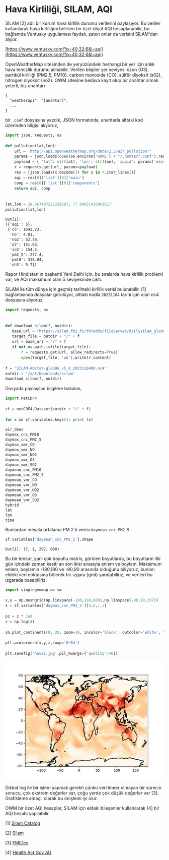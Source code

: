 # Hava Kirliliği, SILAM, AQI

SILAM [2] adlı bir kurum hava kirlilik durumu verilerini paylaşıyor.
Bu veriler kullanılarak hava kirliliğini belirten bir özet ölçüt AQI
hesaplanabilir, bu bağlamda Ventusky uygulaması faydalı, zaten onlar da
verisini SILAM'dan alıyor.

[https://www.ventusky.com/?p=40;32;6&l=aqi](https://www.ventusky.com/?p=40;32;6&l=aqi)


OpenWeatherMap sitesinden de yeryüzündeki herhangi bir yer için anlık
hava temizlik durumu alınabilir. Verilen bilgiler yer seviyesi ozon
(O3), partikül kirliliği (PM2.5, PM10), carbon monoxide (CO), sülfür
diyoksit (s02), nitrogen diyoksit (no2). OWM sitesine bedava kayıt
olup bir anahtar almak yeterli, biz anahtarı

```
{
  "weatherapi": "[anahtar]",
  ...
}
```

bir `.conf` dosyasına yazdık, JSON formatında, anahtarla alttaki kod üzerinden
bilgiyi alıyoruz,

```python
import json, requests, os

def pollution(lat,lon):
    url = 'http://api.openweathermap.org/data/2.5/air_pollution?'
    params = json.loads(open(os.environ['HOME'] + "/.nomterr.conf").read())
    payload = { 'lat': str(lat), 'lon': str(lon), 'appid': params['weatherapi'] }
    r = requests.get(url, params=payload)
    res = [json.loads(x.decode()) for x in r.iter_lines()]
    aqi = res[0]['list'][0]['main']
    comp = res[0]['list'][0]['components']
    return aqi, comp


lat,lon = 28.667497225228697, 77.04931436061617
pollution(lat,lon)
```

```text
Out[1]: 
({'aqi': 5},
 {'co': 1642.23,
  'no': 4.81,
  'no2': 52.78,
  'o3': 151.63,
  'so2': 154.5,
  'pm2_5': 277.4,
  'pm10': 318.04,
  'nh3': 5.7})
```

Rapor Hindistan'ın başkenti Yeni Delhi için, bu sıralarda hava
kirlilik problemi var, ve AQI maksimum olan 5 seviyesinde çıktı.

SILAM ile tüm dünya için geçmiş tarihteki kirlilik verisi bulunabilir,
[1] bağlantısında dosyalar görülüyor, alttaki kodla `20231104` tarihi
için olan nc4 dosyasını alıyoruz,


```python
import requests, os


def download_silam(f, outdir):
   base_url = "https://silam.fmi.fi/thredds/fileServer/dailysilam_glob06_v5_8/files/"
   target_file = outdir + "/" + f
   url = base_url + "/" + f
   if not os.path.isfile(target_file):
       r = requests.get(url, allow_redirects=True)
       open(target_file, 'wb').write(r.content)

f = 'SILAM-AQstat-glob06_v5_8_2023110400.nc4'
outdir = "/opt/Downloads/silam"
download_silam(f, outdir)
```

Dosyada paylaşılan bilgilere bakalım,

```python
import netCDF4

sf = netCDF4.Dataset(outdir + "/" + f)

for x in sf.variables.keys(): print (x)
```

```text
air_dens
daymax_cnc_PM10
daymax_cnc_PM2_5
daymax_vmr_CO
daymax_vmr_NO
daymax_vmr_NO2
daymax_vmr_O3
daymax_vmr_SO2
daymean_cnc_PM10
daymean_cnc_PM2_5
daymean_vmr_CO
daymean_vmr_NO
daymean_vmr_NO2
daymean_vmr_O3
daymean_vmr_SO2
hybrid
lat
lon
time
```

Bunlardan mesala ortalama PM 2.5 verisi `daymean_cnc_PM2_5`

```python
sf.variables['daymean_cnc_PM2_5'].shape
```

```text
Out[1]: (7, 1, 297, 600)
```

Bu bir tensor, yani çok boyutlu matris, görülen boyutlarda, bu
boyutların ilki gün içindeki zaman kesiti en son ikisi sırasıyla enlem
ve boylam. Maksimum enlem, boylamın -180,180 ve -90,90 arasında
olduğunu biliyoruz, bunları eldeki veri noktasına bölerek bir ızgara
(grid) yaratabiliriz, ve verileri bu ızgarada basabiliriz.

```python
import simplegeomap as sm

x,y = np.meshgrid(np.linspace(-180,180,600),np.linspace(-90,90,297))
z = sf.variables['daymax_cnc_PM2_5'][4,0,:,:] 

pz = z * 1e8
z = np.log(z)

sm.plot_continents(0, 20, zoom=18, incolor='black', outcolor='white', fill=False)

plt.pcolormesh(x,y,z,cmap='OrRd')

plt.savefig('hava1.jpg',pil_kwargs={'quality':40})
```

![](hava1.jpg)

Dikkat log ile bir işlem yapmak gerekti çünkü veri lineer olmayan bir
sürecin sonucu, çok ekstrem değerler var, çoğu yerde çok düşük
değerler var [3]. Grafikleme amaçlı olarak bu önişlemi iyi olur.

OWM bir özet AQI hesaplar, SILAM için eldeki bileşenler kullanılarak
[4] bir AQI hesabı yapılabilir.


[1] <a href="https://silam.fmi.fi/thredds/catalog/dailysilam_glob06_v5_8/files/catalog.html">Silam Catalog</a>

[2] <a href="https://silam.fmi.fi/aqforecast.html">Silam</a>

[3] <a href="https://github.com/fmidev/opendata-resources/blob/master/examples/python/timeseries-airquality.ipynb">FMIDev</a>

[4] <a href="https://www.health.act.gov.au/about-our-health-system/population-health/environmental-monitoring/air-quality/measuring-air">Health Act Gov AU</a>

